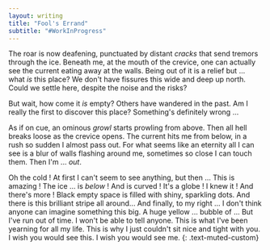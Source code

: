 ```yaml
---
layout: writing
title: "Fool's Errand"
subtitle: "#WorkInProgress"
---
```

The roar is now deafening, punctuated by distant _cracks_ that send tremors through the ice.
Beneath me, at the mouth of the crevice, one can actually see the current eating away at the walls.
Being out of it is a relief but ... what _is_ this place?
We don't have fissures this wide and deep up north.
Could we settle here, despite the noise and the risks?

But wait, how come it _is_ empty?
Others have wandered in the past.
Am I really the first to discover this place?
Something's definitely wrong ...

As if on cue, an ominous _growl_ starts prowling from above.
Then all hell breaks loose as the crevice opens.
The current hits me from below, in a rush so sudden I almost pass out.
For what seems like an eternity all I can see is a blur of walls flashing around me, sometimes so close I can touch them.
Then I'm ... _out_.

Oh the cold !
At first I can't seem to see anything, but then ...
This is amazing !
The ice ... is _below_ !
And is curved !
It's a globe !
I knew it !
And there's more !
Black empty space is filled with shiny, sparkling dots.
And there is this brilliant stripe all around...
And finally, to my right ... I don't think anyone can imagine something this big.
A huge yellow ... bubble of ...
But I've run out of time.
I won't be able to tell anyone.
This is what I've been yearning for all my life.
This is why I just couldn't sit nice and tight with you.
I wish you would see this.
I wish you would see me.
{: .text-muted-custom}
